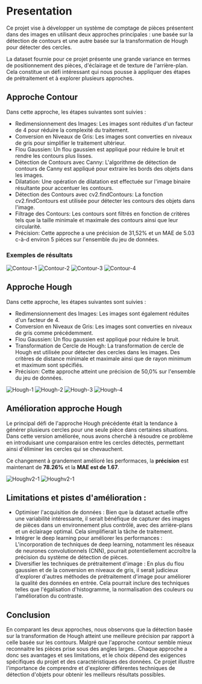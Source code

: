 # Presentation
Ce projet vise à développer un système de comptage de pièces présentent dans des images en utilisant deux approches principales : une basée sur la détection de contours et une autre basée sur la transformation de Hough pour détecter des cercles.

La dataset fournie pour ce projet présente une grande variance en termes de positionnement des pièces, d'éclairage et de texture de l'arrière-plan. Cela constitue un défi intéressant qui nous pousse à appliquer des étapes de prétraitement et à explorer plusieurs approches.

## Approche Contour

Dans cette approche, les étapes suivantes sont suivies :

- Redimensionnement des Images: Les images sont réduites d'un facteur de 4 pour réduire la complexité du traitement.
- Conversion en Niveaux de Gris: Les images sont converties en niveaux de gris pour simplifier le traitement ultérieur.
- Flou Gaussien: Un flou gaussien est appliqué pour réduire le bruit et rendre les contours plus lisses.
- Détection de Contours avec Canny: L'algorithme de détection de contours de Canny est appliqué pour extraire les bords des objets dans les images.
- Dilatation: Une opération de dilatation est effectuée sur l'image binaire résultante pour accentuer les contours.
- Détection des Contours avec cv2.findContours: La fonction cv2.findContours est utilisée pour détecter les contours des objets dans l'image.
- Filtrage des Contours: Les contours sont filtrés en fonction de critères tels que la taille minimale et maximale des contours ainsi que leur circularité.
- Précision: Cette approche a une précision de 31,52% et un MAE de 5.03 c-à-d environ 5 piéces sur l'ensemble du jeu de données.

### Exemples de résultats

![Contour-1](readme_pictures/contour-1.png)
![Contour-2](readme_pictures/contour-2.png)
![Contour-3](readme_pictures/contour-3.png)
![Contour-4](readme_pictures/contour-4.png)

## Approche Hough

Dans cette approche, les étapes suivantes sont suivies :

- Redimensionnement des Images: Les images sont également réduites d'un facteur de 4.
- Conversion en Niveaux de Gris: Les images sont converties en niveaux de gris comme précédemment.
- Flou Gaussien: Un flou gaussien est appliqué pour réduire le bruit.
- Transformation de Cercle de Hough: La transformation de cercle de Hough est utilisée pour détecter des cercles dans les images. Des critères de distance minimale et maximale ainsi que de rayon minimum et maximum sont spécifiés.
- Précision: Cette approche atteint une précision de 50,0% sur l'ensemble du jeu de données.

![Hough-1](readme_pictures/hough-1.png)
![Hough-2](readme_pictures/hough-2.png)
![Hough-3](readme_pictures/hough-3.png)
![Hough-4](readme_pictures/hough-4.png)


## Amélioration approche Hough

Le principal défi de l'approche Hough précédente était la tendance à générer plusieurs cercles pour une seule pièce dans certaines situations. Dans cette version améliorée, nous avons cherché à résoudre ce problème en introduisant une comparaison entre les cercles détectés, permettant ainsi d'éliminer les cercles qui se chevauchent.

Ce changement à grandement amélioré les performaces, la **précision** est maintenant de **78.26%** et la **MAE est de 1.67**.

![Houghv2-1](readme_pictures/houghv2-1.png)
![Houghv2-1](readme_pictures/houghv2-1.png)

## Limitations et pistes d'amélioration : 

- Optimiser l'acquisition de données : Bien que la dataset actuelle offre une variabilité intéressante, il serait bénéfique de capturer des images de pièces dans un environnement plus contrôlé, avec des arrière-plans et un éclairage optimal. Cela simplifierait la tâche de traitement.
- Intégrer le deep learning pour améliorer les performances : L'incorporation de techniques de deep learning, notamment les réseaux de neurones convolutionnels (CNN), pourrait potentiellement accroître la précision du système de détection de pièces.
- Diversifier les techniques de prétraitement d'image : En plus du flou gaussien et de la conversion en niveaux de gris, il serait judicieux d'explorer d'autres méthodes de prétraitement d'image pour améliorer la qualité des données en entrée. Cela pourrait inclure des techniques telles que l'égalisation d'histogramme, la normalisation des couleurs ou l'amélioration du contraste.

## Conclusion

En comparant les deux approches, nous observons que la détection basée sur la transformation de Hough atteint une meilleure précision par rapport à celle basée sur les contours. Malgré que l'approche contour semble mieux reconnaitre les pièces prise sous des angles larges.. Chaque approche a donc ses avantages et ses limitations, et le choix dépend des exigences spécifiques du projet et des caractéristiques des données. Ce projet illustre l'importance de comprendre et d'explorer différentes techniques de détection d'objets pour obtenir les meilleurs résultats possibles.